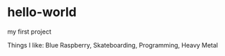 # hello-world
my first project

Things I like:
Blue Raspberry,
Skateboarding,
Programming,
Heavy Metal
